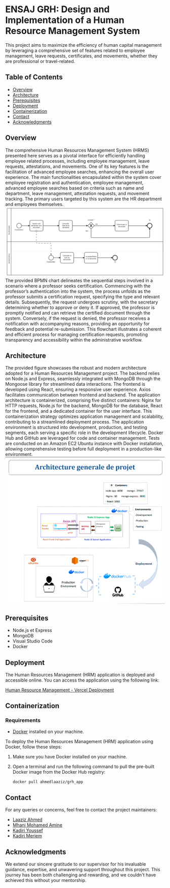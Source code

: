 # ENSAJ GRH: Design and Implementation of a Human Resource Management System

This project aims to maximize the efficiency of human capital management by leveraging a comprehensive set of features related to employee management, leave requests, certificates, and movements, whether they are professional or travel-related.

## Table of Contents

- [Overview](#overview)
- [Architecture](#architecture)
- [Prerequisites](#Prerequisites)
- [Deployment](#Deployment)
- [Containerization](#Containerization)
- [Contact](#contact)
- [Acknowledgments](#acknowledgments)

## Overview

The comprehensive Human Resources Management System (HRMS) presented here serves as a pivotal interface for efficiently handling employee related processes, including employee management, leave requests, attestations, and movements. One of its key features is the facilitation of advanced employee searches, enhancing the overall user experience. The main functionalities encapsulated within the system cover employee registration and authentication, employee management, advanced employee searches based on criteria such as name and department, leave management, attestation requests, and movement tracking. The primary users targeted by this system are the HR department and employees themselves.
![Overview](./réfèrences/bpmn.jpg)
The provided BPMN chart delineates the sequential steps involved in a scenario where a professor seeks certification. Commencing with the professor’s authentication into the system, the process unfolds as the professor submits a certification request, specifying the type and relevant details. Subsequently, the request undergoes scrutiny, with the secretary determining whether to approve or deny it. If approved, the professor is promptly notified and can retrieve the certified document through the system. Conversely, if the request is denied, the professor receives a notification with accompanying reasons, providing an opportunity for feedback and potential re-submission. This flowchart illustrates a coherent and efficient process for managing certification requests, promoting transparency and accessibility within the administrative workflow.

## Architecture

The provided figure showcases the robust and modern architecture adopted for a Human Resources Management project. The backend relies on Node.js and Express, seamlessly integrated with MongoDB through the Mongoose library for streamlined data interactions. The frontend is developed using React, ensuring a responsive user experience. Axios facilitates communication between frontend and backend. The application architecture is containerized, comprising five distinct containers: Nginx for HTTP requests, Node.js for the backend, MongoDB for the database, React for the frontend, and a dedicated container for the user interface. This containerization strategy optimizes application management and scalability, contributing to a streamlined deployment process. The application environment is structured into development, production, and testing segments, each serving a specific role in the development lifecycle. Docker Hub and GitHub are leveraged for code and container management. Tests are conducted on an Amazon EC2 Ubuntu instance with Docker installation, allowing comprehensive testing before full deployment in a production-like environment.
![Architecture](./réfèrences/archi.jpg)

## Prerequisites

- Node.js et Express
- MongoDB
- Visual Studio Code
- Docker

## Deployment

The Human Resources Management (HRM) application is deployed and accessible online. You can access the application using the following link:

[Human Resource Management - Vercel Deployment](https://human-resource-management-frontend.vercel.app)

## Containerization

### Requirements

- [Docker](https://www.docker.com/products/docker-desktop) installed on your machine.


To deploy the Human Resources Management (HRM) application using Docker, follow these steps:

1. Make sure you have Docker installed on your machine.

2. Open a terminal and run the following command to pull the pre-built Docker image from the Docker Hub registry:

   ```bash
   docker pull ahmedlaaziz/grh_app

## Contact

For any queries or concerns, feel free to contact the project maintainers:

- [Laaziz Ahmed](mailto:laazizahmed72@gmail.com)
- [Mhani Mohamed Amine](mailto:aminemhani11@gmail.com)
- [Kadiri Youssef](mailto:youssefkadiri2001@gmail.com)
- [Kadiri Meriem](mailto:kadirimeriem133@gmail.com)

## Acknowledgments

We extend our sincere gratitude to our supervisor for his invaluable guidance, expertise, and unwavering support throughout this project. This journey has been both challenging and rewarding, and we couldn't have achieved this without your mentorship.
